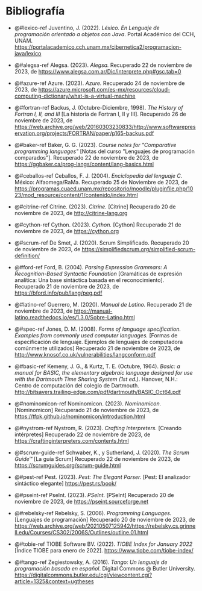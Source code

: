 # Bibliografía

- @#lexico-ref Juventino, J. (2022). *Léxico. En Lenguaje de programación orientado a objetos con Java*. Portal Académico del CCH, UNAM. https://portalacademico.cch.unam.mx/cibernetica2/programacion-java/lexico

- @#alegsa-ref Alegsa. (2023). *Alegsa.* Recuperado 22 de noviembre de 2023, de https://www.alegsa.com.ar/Dic/interprete.php#gsc.tab=0

- @#azure-ref Azure. (2023). *Azure.* Recuperado 24 de noviembre de 2023, de https://azure.microsoft.com/es-mx/resources/cloud-computing-dictionary/what-is-a-virtual-machine

- @#fortran-ref Backus, J. (Octubre-Diciembre, 1998). *The History of Fortran I, II, and III* [La historia de Fortran I, II y III]. Recuperado 26 de noviembre de 2023, de https://web.archive.org/web/20160303230833/http://www.softwarepreservation.org/projects/FORTRAN/paper/p165-backus.pdf

- @#baker-ref Baker, G. G. (2023). *Course notes for "Comparative programming languages"* [Notas del curso "Lenguajes de programación comparados"]. Recuperado 22 de noviembre de 2023, de https://ggbaker.ca/prog-langs/content/lang-basics.html

- @#ceballos-ref Ceballos, F. J. (2004). *Enciclopedia del lenguaje C.* México: Alfaomega/RaMa. Recuperado 25 de Noviembre de 2023, de https://programas.cuaed.unam.mx/repositorio/moodle/pluginfile.php/1023/mod_resource/content/1/contenido/index.html

- @#citrine-ref Citrine. (2023). *Citrine.* [Citrine] Recuperado 20 de noviembre de 2023, de http://citrine-lang.org

- @#cython-ref Cython. (2023). *Cython.* [Cython] Recuperado 21 de noviembre de 2023, de https://cython.org

- @#scrum-ref De Smet, J. (2020). Scrum Simplificado. Recuperado 20 de noviembre de 2023, de https://simplifiedscrum.org/simplified-scrum-definition/

- @#ford-ref Ford, B. (2004). *Parsing Expression Grammars: A Recognition-Based Syntactic Foundation* [Gramáticas de expresión analítica: Una base sintáctica basada en el reconocimiento]. Recuperado 21 de noviembre de 2023, de https://bford.info/pub/lang/peg.pdf

- @#latino-ref Guerrero, M. (2020). *Manual de Latino.* Recuperado 21 de noviembre de 2023, de https://manual-latino.readthedocs.io/es/1.3.0/Sobre-Latino.html

- @#spec-ref Jones, D. M. (2008). *Forms of language specification. Examples from commonly used computer languages.* [Formas de especificación de lenguaje. Ejemplos de lenguajes de computadora comúnmente utilizados] Recuperado 21 de noviembre de 2023, de http://www.knosof.co.uk/vulnerabilities/langconform.pdf

- @#basic-ref Kemeny, J. G., & Kurtz, T. E. (Octubre, 1964). *Basic: a manual for BASIC, the elementary algebraic language designed for use with the Dartmouth Time Sharing System (1st ed.)*. Hanover, N.H.: Centro de computación del colegio de Dartmouth. http://bitsavers.trailing-edge.com/pdf/dartmouth/BASIC_Oct64.pdf

- @#nominomicon-ref Nominomicon. (2023). *Nominomicon.* [Nominomicon] Recuperado 21 de noviembre de 2023, de https://tfpk.github.io/nominomicon/introduction.html

- @#nystrom-ref Nystrom, R. (2023). *Crafting Interpreters.* [Creando intérpretes] Recuperado 22 de noviembre de 2023, de https://craftinginterpreters.com/contents.html

- @#scrum-guide-ref Schwaber, K., y Sutherland, J. (2020). *The Scrum Guide™* [La guía Scrum] Recuperado 22 de noviembre de 2023, de https://scrumguides.org/scrum-guide.html

- @#pest-ref Pest. (2023). *Pest: The Elegant Parser.* [Pest: El analizador sintáctico elegante] https://pest.rs/book/

- @#pseint-ref PseInt. (2023). *PSeInt.* [PSeInt] Recuperado 20 de noviembre de 2023, de https://pseint.sourceforge.net

- @#rebelsky-ref Rebelsky, S. (2006). *Programming Languages.* [Lenguajes de programación] Recuperado 20 de noviembre de 2023, de https://web.archive.org/web/20210507125942/https://rebelsky.cs.grinnell.edu/Courses/CS302/2006S/Outlines/outline.01.html

- @#tobie-ref TIOBE Software BV. (2022). *TIOBE Index for January 2022* [Índice TIOBE para enero de 2022]. https://www.tiobe.com/tiobe-index/

- @#tango-ref Zegiestowsky, A. (2016). *Tango: Un lenguaje de programación basado en español*. Digital Commons @ Butler University. https://digitalcommons.butler.edu/cgi/viewcontent.cgi?article=1325&context=ugtheses
  
